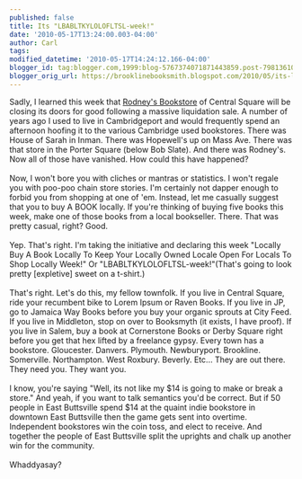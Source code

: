```yaml
---
published: false
title: Its "LBABLTKYLOLOFLTSL-week!"
date: '2010-05-17T13:24:00.003-04:00'
author: Carl
tags: 
modified_datetime: '2010-05-17T14:24:12.166-04:00'
blogger_id: tag:blogger.com,1999:blog-5767374071871443859.post-7981361067268078028
blogger_orig_url: https://brooklinebooksmith.blogspot.com/2010/05/its-lbabltkylolofltsl-week.html
---
```


Sadly, I learned this week that <a href="https://www.rodneysbookstore.com/">Rodney's Bookstore</a> of Central Square will be closing its doors for good following a massive liquidation sale. A number of years ago I used to live in Cambridgeport and would frequently spend an afternoon hoofing it to the various Cambridge used bookstores. There was House of Sarah in Inman. There was Hopewell's up on Mass Ave. There was that store in the Porter Square (below Bob Slate). And there was Rodney's. Now all of those have vanished. How could this have happened?<br /><br />Now, I won't bore you with cliches or mantras or statistics. I won't regale you with poo-poo chain store stories. I'm certainly not dapper enough to forbid you from shopping at one of 'em. Instead, let me casually suggest that you to buy A BOOK locally. If you're thinking of buying five books this week, make one of those books from a local bookseller. There. That was pretty casual, right? Good.<br /><br />Yep. That's right. I'm taking the initiative and declaring this week "Locally Buy A Book Locally To Keep Your Locally Owned Locale Open For Locals To Shop Locally Week!" Or "LBABLTKYLOLOFLTSL-week!"(That's going to look pretty [expletive] sweet on a t-shirt.) <br /><br />That's right. Let's do this, my fellow townfolk. If you live in Central Square, ride your recumbent bike to Lorem Ipsum or Raven Books. If you live in JP, go to Jamaica Way Books before you buy your organic sprouts at City Feed. If you live in Middleton, stop on over to Booksmyth (it exists, I have proof). If you live in Salem, buy a book at Cornerstone Books or Derby Square right before you get that hex lifted by a freelance gypsy. Every town has a bookstore. Gloucester. Danvers. Plymouth. Newburyport. Brookline. Somerville. Northampton. West Roxbury. Beverly. Etc... They are out there. They need you. They want you. <br /><br />I know, you're saying "Well, its not like my $14 is going to make or break a store." And yeah, if you want to talk semantics you'd be correct. But if 50 people in East Buttsville spend $14 at the quaint indie bookstore in downtown East Buttsville then the game gets sent into overtime. Independent bookstores win the coin toss, and elect to receive. And together the people of East Buttsville split the uprights and chalk up another win for the community.<br /><br />Whaddyasay?